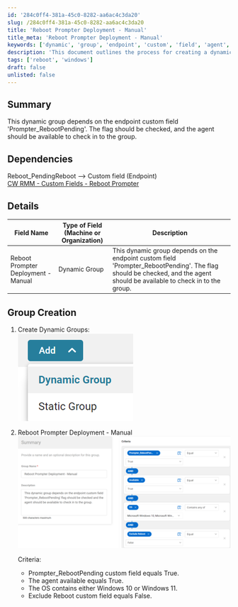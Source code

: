 ```yaml
---
id: '284c0ff4-381a-45c0-8282-aa6ac4c3da20'
slug: /284c0ff4-381a-45c0-8282-aa6ac4c3da20
title: 'Reboot Prompter Deployment - Manual'
title_meta: 'Reboot Prompter Deployment - Manual'
keywords: ['dynamic', 'group', 'endpoint', 'custom', 'field', 'agent', 'windows', 'criteria']
description: 'This document outlines the process for creating a dynamic group based on the endpoint custom field "Prompter_RebootPending". It details the dependencies, group creation steps, and criteria required for the group to function effectively.'
tags: ['reboot', 'windows']
draft: false
unlisted: false
---
```


## Summary

This dynamic group depends on the endpoint custom field 'Prompter_RebootPending'. The flag should be checked, and the agent should be available to check in to the group.

## Dependencies

Reboot_PendingReboot --> Custom field (Endpoint)  
[CW RMM - Custom Fields - Reboot Prompter](<../custom-fields/Reboot Prompter.md>)  

## Details

| Field Name                          | Type of Field (Machine or Organization) | Description                                                                                                                                                      |
|-------------------------------------|-----------------------------------------|------------------------------------------------------------------------------------------------------------------------------------------------------------------|
| Reboot Prompter Deployment - Manual | Dynamic Group                          | This dynamic group depends on the endpoint custom field 'Prompter_RebootPending'. The flag should be checked, and the agent should be available to check in to the group. |

## Group Creation 

1. Create Dynamic Groups:  
   ![Image](../../../static/img/Reboot-Prompter-Deployment---Manual/image_1.png)

2. Reboot Prompter Deployment - Manual  
   ![Image](../../../static/img/Reboot-Prompter-Deployment---Manual/image_2.png)  

   Criteria:
   - Prompter_RebootPending custom field equals True.
   - The agent available equals True.
   - The OS contains either Windows 10 or Windows 11.
   - Exclude Reboot custom field equals False.




